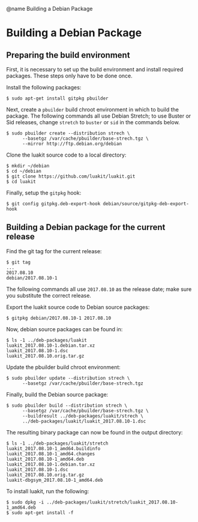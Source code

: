 @name Building a Debian Package

# Building a Debian Package

## Preparing the build environment

First, it is necessary to set up the build environment and install
required packages. These steps only have to be done once.

Install the following packages:

    $ sudo apt-get install gitpkg pbuilder

Next, create a `pbuilder` build chroot environment in which to build the
package. The following commands all use Debian Stretch; to use Buster or
Sid releases, change `stretch` to `buster` or `sid` in the commands below.

    $ sudo pbuilder create --distribution strech \
	      --basetgz /var/cache/pbuilder/base-strech.tgz \
		  --mirror http://ftp.debian.org/debian

Clone the luakit source code to a local directory:

    $ mkdir ~/debian
    $ cd ~/debian
    $ git clone https://github.com/luakit/luakit.git
    $ cd luakit

Finally, setup the `gitpkg` hook:

    $ git config gitpkg.deb-export-hook debian/source/gitpkg-deb-export-hook

## Building a Debian package for the current release

Find the git tag for the current release:

    $ git tag
    ...
    2017.08.10
    debian/2017.08.10-1

The following commands all use `2017.08.10` as the release date; make
sure you substitute the correct release.

Export the luakit source code to Debian source packages:

    $ gitpkg debian/2017.08.10-1 2017.08.10

Now, debian source packages can be found in:

    $ ls -1 ../deb-packages/luakit
    luakit_2017.08.10-1.debian.tar.xz
    luakit_2017.08.10-1.dsc
    luakit_2017.08.10.orig.tar.gz

Update the pbuilder build chroot environment:

    $ sudo pbuilder update --distribution strech \
	      --basetgz /var/cache/pbuilder/base-strech.tgz

Finally, build the Debian source package:

    $ sudo pbuilder build --distribution strech \
	      --basetgz /var/cache/pbuilder/base-strech.tgz \
		  --buildresult ../deb-packages/luakit/strech \
		  ../deb-packages/luakit/luakit_2017.08.10-1.dsc

The resulting binary package can now be found in the output directory:

    $ ls -1 ../deb-packages/luakit/stretch
    luakit_2017.08.10-1_amd64.buildinfo
    luakit_2017.08.10-1_amd64.changes
    luakit_2017.08.10-1_amd64.deb
    luakit_2017.08.10-1.debian.tar.xz
    luakit_2017.08.10-1.dsc
    luakit_2017.08.10.orig.tar.gz
    luakit-dbgsym_2017.08.10-1_amd64.deb

To install luakit, run the following:

    $ sudo dpkg -i ../deb-packages/luakit/stretch/luakit_2017.08.10-1_amd64.deb
    $ sudo apt-get install -f

